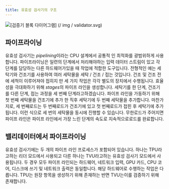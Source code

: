 ```yaml
---
title: 유효성 검사기의 구조
---
```


![[검증기 블록 다이어그램] (/ img / validator.svg)](/img/validator.svg)

## 파이프라이닝

유효성 검사기는 *pipelining*이라는 CPU 설계에서 공통적 인 최적화를 광범위하게 사용합니다. 파이프라이닝은 일련의 단계에서 처리해야하는 입력 데이터 스트림이 있고 각 단계를 담당하는 다른 하드웨어가있을 때 작업에 적합한 도구입니다. 전형적인 예는 세탁기와 건조기를 사용하여 여러 세탁물을 세탁 / 건조 / 접는 것입니다. 건조 및 건조 전에 세척이 이루어져야 접히지 만 세 가지 작업은 각각 별도의 장치에서 수행됩니다. 효율성을 극대화하기 위해 *stages*의 파이프 라인을 생성합니다. 세탁기를 한 단계, 건조기를 다른 단계, 접는 과정을 세 번째 단계라고하겠습니다. 파이프 라인을 가동하기 위해 첫 번째 세탁물을 건조기에 추가 한 직후 세탁기에 두 번째 세탁물을 추가합니다. 마찬가지로, 세 번째로드는 두 번째로드가 건조기에 있고 첫 번째로드가 접힌 후 세탁기에 추가됩니다. 이런 식으로 세 번의 세탁물을 동시에 진행할 수 있습니다. 무한로드가 주어지면 파이프 라인은 파이프 라인에서 가장 느린 단계의 속도로 지속적으로로드를 완료합니다.

## 밸리데이터에서 파이프라이닝

유효성 검사기에는 두 개의 파이프 라인 프로세스가 포함되어 있습니다. 하나는 TPU라고하는 리더 모드에서 사용되고 다른 하나는 TVU라고하는 유효성 검사기 모드에서 사용됩니다. 두 경우 모두 파이프 라인되는 하드웨어, 네트워크 입력, GPU 카드, CPU 코어, 디스크에 쓰기 및 네트워크 출력은 동일합니다. 해당 하드웨어로 수행하는 작업은 다릅니다. TPU는 원장 항목을 생성하기 위해 존재하는 반면 TVU는이를 검증하기 위해 존재합니다.
